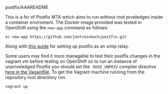 postfix/AAAREADME

This is a for of Postfix MTA which aims to run without root prveledges inside a container enviroment. The Docker image provided was tested in OpenShift using the `new-app` command as follows:

```oc new-app https://github.com/jontrossbach/postfix.git```

Along with [this guide](https://devops.ionos.com/tutorials/configure-a-postfix-relay-through-gmail-on-centos-7/) for setting up postfix as an smtp relay.

Some users may find it more managable to test their postfix changes in the vagrant vm before testing on OpenShift so to run an instance of unpriveledged Postfix you should set the `-DUSE_UNPRIV` compiler directive [here in the Vagantfile](https://github.com/jontrossbach/postfix/blob/master/Vagrantfile#L70). To get the Vagrant machine running from the repository root directiory run:

```vagrant up```
